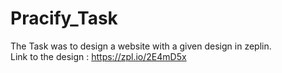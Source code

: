 # Pracify_Task
The Task was to design a website with a given design in zeplin.  
Link to the design : https://zpl.io/2E4mD5x
